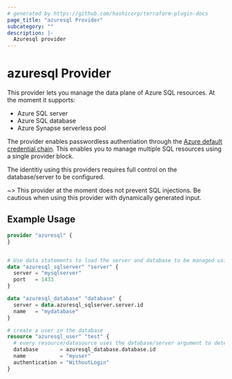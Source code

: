 ```yaml
---
# generated by https://github.com/hashicorp/terraform-plugin-docs
page_title: "azuresql Provider"
subcategory: ""
description: |-
  Azuresql provider
---
```


# azuresql Provider

This provider lets you manage the data plane of Azure SQL resources. At the moment it supports:
* Azure SQL server
* Azure SQL database
* Azure Synapse serverless pool

The provider enables passwordless authentiation through the [Azure default credential chain](https://learn.microsoft.com/en-us/dotnet/api/azure.identity.defaultazurecredential). This enables you to manage multiple SQL resources using a single provider block.

The identitiy using this providers requires full control on the database/server to be configured. 

~> This provider at the moment does not prevent SQL injections. Be cautious when using this provider with dynamically generated input.

## Example Usage

```terraform
provider "azuresql" {
}


# Use data statements to load the server and database to be managed using the provider
data "azuresql_sqlserver" "server" {
  server = "mysqlserver"
  port   = 1433
}

data "azuresql_database" "database" {
  server = data.azuresql_sqlserver.server.id
  name   = "mydatabase"
}

# create a user in the database
resource "azuresql_user" "test" {
  # every resource/datasource uses the database/server argument to determine where to create the resource
  database       = azuresql_database.database.id
  name           = "myuser"
  authentication = "WithoutLogin"
}
```